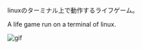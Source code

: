 linuxのターミナル上で動作するライフゲーム。

A life game run on a terminal of linux.


![gif](https://github.com/sameragi/life-game/img/life.gif)
